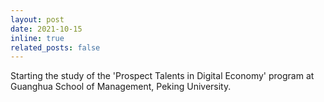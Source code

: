 ```yaml
---
layout: post
date: 2021-10-15
inline: true
related_posts: false
---
```


Starting the study of the 'Prospect Talents in Digital Economy' program at Guanghua School of Management, Peking University.
